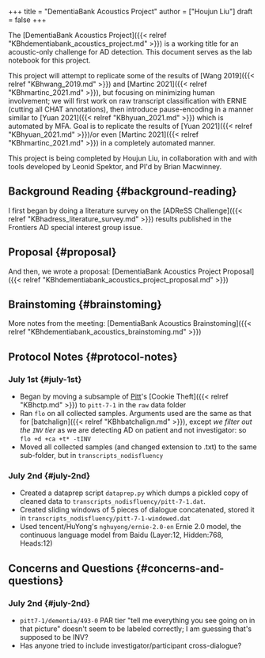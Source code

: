 +++
title = "DementiaBank Acoustics Project"
author = ["Houjun Liu"]
draft = false
+++

The [DementiaBank Acoustics Project]({{< relref "KBhdementiabank_acoustics_project.md" >}}) is a working title for an acoustic-only challenge for AD detection. This document serves as the lab notebook for this project.

This project will attempt to replicate some of the results of [Wang 2019]({{< relref "KBhwang_2019.md" >}}) and [Martinc 2021]({{< relref "KBhmartinc_2021.md" >}}), but focusing on minimizing human involvement; we will first work on raw transcript classification with ERNIE (cutting all CHAT annotations), then introduce pause-encoding in a manner similar to [Yuan 2021]({{< relref "KBhyuan_2021.md" >}}) which is automated by MFA. Goal is to replicate the results of [Yuan 2021]({{< relref "KBhyuan_2021.md" >}})/or even [Martinc 2021]({{< relref "KBhmartinc_2021.md" >}}) in a completely automated manner.

This project is being completed by Houjun Liu, in collaboration with and with tools developed by Leonid Spektor, and PI'd by Brian Macwinney.


## Background Reading {#background-reading}

I first began by doing a literature survey on the [ADReSS Challenge]({{< relref "KBhadress_literature_survey.md" >}}) results published in the Frontiers AD special interest group issue.


## Proposal {#proposal}

And then, we wrote a proposal: [DementiaBank Acoustics Project Proposal]({{< relref "KBhdementiabank_acoustics_project_proposal.md" >}})


## Brainstoming {#brainstoming}

More notes from the meeting: [DementiaBank Acoustics Brainstoming]({{< relref "KBhdementiabank_acoustics_brainstoming.md" >}})


## Protocol Notes {#protocol-notes}


### July 1st {#july-1st}

-   Began by moving a subsample of [Pitt](https://dementia.talkbank.org/access/English/Pitt.html)'s [Cookie Theft]({{< relref "KBhctp.md" >}}) to `pitt-7-1` in the `raw` data folder
-   Ran `flo` on all collected samples. Arguments used are the same as that for [batchalign]({{< relref "KBhbatchalign.md" >}}), except _we filter out the `INV` tier_ as we are detecting AD on patient and not investigator: so  `flo +d +ca +t* -tINV`
-   Moved all collected samples (and changed extension to .txt) to the same sub-folder, but in `transcripts_nodisfluency`


### July 2nd {#july-2nd}

-   Created a dataprep script `dataprep.py` which dumps a pickled copy of cleaned data to `transcripts_nodisfluency/pitt-7-1.dat`.
-   Created sliding windows of 5 pieces of dialogue concatenated, stored it in `transcripts_nodisfluency/pitt-7-1-windowed.dat`
-   Used tencent/HuYong's `nghuyong/ernie-2.0-en` Ernie 2.0 model, the continuous language model from Baidu (Layer:12, Hidden:768, Heads:12)


## Concerns and Questions {#concerns-and-questions}


### July 2nd {#july-2nd}

-   `pitt7-1/dementia/493-0` PAR tier "tell me everything you see going on in that picture" doesn't seem to be labeled correctly; I am guessing that's supposed to be INV?
-   Has anyone tried to include investigator/participant cross-dialogue?